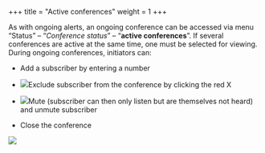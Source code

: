 +++
title = "Active conferences"
weight = 1
+++

As with ongoing alerts, an ongoing conference can be accessed via menu
“Status” – “*Conference status*” – “**active conferences**”. If several
conferences are active at the same time, one must be selected for
viewing. During ongoing conferences, initiators can:

- Add a subscriber by entering a number 

- ![](/img/xrot_en.png)Exclude
    subscriber from the conference by clicking the red X

- ![](/img/mutesymbol_en.png)Mute
    (subscriber can then only listen but are themselves not heard) and
    unmute subscriber

- Close the conference

![](/img/aktiv_telconf_en.1c2873629be23d51b20f151346bddb1c.png)




